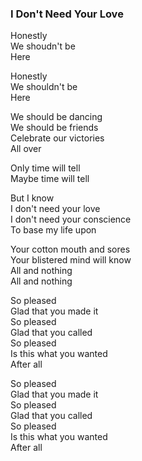 ### I Don't Need Your Love

Honestly  
We shoudn't be  
Here

Honestly  
We shouldn't be  
Here

We should be dancing  
We should be friends  
Celebrate our victories  
All over

Only time will tell  
Maybe time will tell

But I know  
I don't need your love  
I don't need your conscience  
To base my life upon

Your cotton mouth and sores  
Your blistered mind will know  
All and nothing  
All and nothing

So pleased  
Glad that you made it  
So pleased  
Glad that you called  
So pleased  
Is this what you wanted  
After all

So pleased  
Glad that you made it  
So pleased  
Glad that you called  
So pleased  
Is this what you wanted  
After all